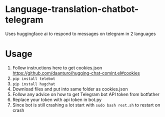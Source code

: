 # Language-translation-chatbot-telegram
Uses huggingface ai to respond to messages on telegram in 2 languages

# Usage

1. Follow instructions here to get cookies.json https://github.com/daanturo/hugging-chat-comint.el#cookies
2. ```pip install telebot```
3. ```pip install hugchat```
4. Download files and put into same folder as cookies.json
5. Follow any advice on how to get Telegram bot API token from botfather
6. Replace your token with api token in bot.py
7. Since bot is still crashing a lot start with ```sudo bash rest.sh``` to restart on crash



